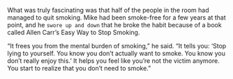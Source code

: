 What was truly fascinating was that half of the people in the room
had managed to quit smoking. Mike had been smoke-free for a few
years at that point, and he `swore up and down` that he broke the habit
because of a book called Allen Carr’s Easy Way to Stop Smoking.

“It frees you from the mental burden of smoking,” he said. “It tells
you: ‘Stop lying to yourself. You know you don’t actually want to
smoke. You know you don’t really enjoy this.’ It helps you feel like
you’re not the victim anymore. You start to realize that you don’t need
to smoke.”